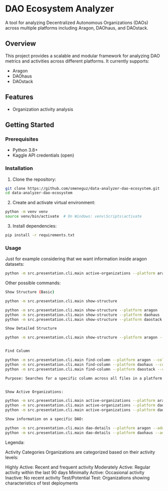 # DAO Ecosystem Analyzer

A tool for analyzing Decentralized Autonomous Organizations (DAOs) across multiple platforms including Aragon, DAOhaus, and DAOstack.

## Overview

This project provides a scalable and modular framework for analyzing DAO metrics and activities across different platforms. It currently supports:

- Aragon
- DAOhaus
- DAOstack

## Features

- Organization activity analysis

## Getting Started

### Prerequisites

- Python 3.8+
- Kaggle API credentials (open)

### Installation

1. Clone the repository:
```bash
git clone https://github.com/smeneguz/data-analyzer-dao-ecosystem.git
cd data-analyzer-dao-ecosystem
```

2. Create and activate virtual environment:
```bash
python -m venv venv
source venv/bin/activate  # On Windows: venv\Scripts\activate
```

3. Install dependencies:
```bash
pip install -r requirements.txt
```

### Usage
Just for example considering that we want information inside aragon datasets: 
```bash
python -m src.presentation.cli.main active-organizations --platform aragon
```

Other possible commands: 

```bash
Show Structure (Basic)

python -m src.presentation.cli.main show-structure

python -m src.presentation.cli.main show-structure --platform aragon
python -m src.presentation.cli.main show-structure --platform daohaus
python -m src.presentation.cli.main show-structure --platform daostack

Show Detailed Structure

python -m src.presentation.cli.main show-structure --platform aragon --output detailed


Find Column

python -m src.presentation.cli.main find-column --platform aragon --column address
python -m src.presentation.cli.main find-column --platform daohaus --column member
python -m src.presentation.cli.main find-column --platform daostack --column dao

Purpose: Searches for a specific column across all files in a platform


Show Active Organizations:

python -m src.presentation.cli.main active-organizations --platform aragon
python -m src.presentation.cli.main active-organizations --platform daohaus
python -m src.presentation.cli.main active-organizations --platform daostack

Show information on a specific DAO:

python -m src.presentation.cli.main dao-details --platform aragon --address 0xf47917b108ca4b820ccea2587546fbb9f7564b56
python -m src.presentation.cli.main dao-details --platform daohaus --address 0xc9f0b44436fcdab396b93ba49d7d9ccc53dabd01

```

Legenda: 

Activity Categories
Organizations are categorized based on their activity levels:

Highly Active: Recent and frequent activity
Moderately Active: Regular activity within the last 90 days
Minimally Active: Occasional activity
Inactive: No recent activity
Test/Potential Test: Organizations showing characteristics of test deployments

